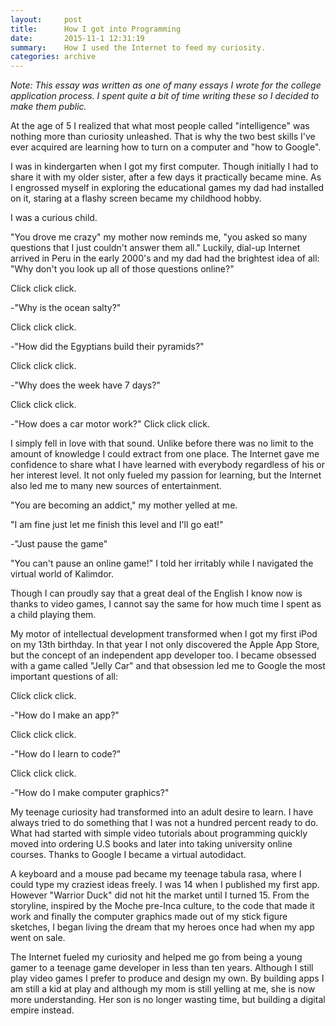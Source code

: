 ```yaml
---
layout:     post
title:      How I got into Programming
date:       2015-11-1 12:31:19
summary:    How I used the Internet to feed my curiosity.
categories: archive
---
```


*Note: This essay was written as one of many essays I wrote for the college application process. I spent quite a bit of time writing these so I decided to make them public.*

At the age of 5 I realized that what most people called "intelligence" was nothing more than curiosity unleashed. That is why the two best skills I've ever acquired are learning how to turn on a computer and "how to Google".

I was in kindergarten when I got my first computer. Though initially I had to share it with my older sister, after a few days it practically became mine. As I engrossed myself in exploring the educational games my dad had installed on it, staring at a flashy screen became my childhood hobby.

I was a curious child.

"You drove me crazy" my mother now reminds me, "you asked so many questions that I just couldn't answer them all." Luckily, dial-up Internet arrived in Peru in the early 2000's and my dad had the brightest idea of all: "Why don't you look up all of those questions online?"

Click click click.

-"Why is the ocean salty?"

Click click click.

-"How did the Egyptians build their pyramids?"

Click click click.

-"Why does the week have 7 days?"

Click click click.

-"How does a car motor work?" Click click click.

I simply fell in love with that sound. Unlike before there was no limit to the amount of knowledge I could extract from one place. The Internet gave me confidence to share what I have learned with everybody regardless of his or her interest level. It not only fueled my passion for learning, but the Internet also led me to many new sources of entertainment.

"You are becoming an addict," my mother yelled at me.

"I am fine just let me finish this level and I'll go eat!"

-"Just pause the game"

"You can't pause an online game!" I told her irritably while I navigated the virtual world of Kalimdor.

Though I can proudly say that a great deal of the English I know now is thanks to video games, I cannot say the same for how much time I spent as a child playing them.

My motor of intellectual development transformed when I got my first iPod on my 13th birthday. In that year I not only discovered the Apple App Store, but the concept of an independent app developer too. I became obsessed with a game called "Jelly Car" and that obsession led me to Google the most important questions of all:

Click click click.

-"How do I make an app?"

Click click click.

-"How do I learn to code?"

Click click click.

-"How do I make computer graphics?"

My teenage curiosity had transformed into an adult desire to learn. I have always tried to do something that I was not a hundred percent ready to do. What had started with simple video tutorials about programming quickly moved into ordering U.S books and later into taking university online courses. Thanks to Google I became a virtual autodidact.

A keyboard and a mouse pad became my teenage tabula rasa, where I could type my craziest ideas freely. I was 14 when I published my first app. However "Warrior Duck" did not hit the market until I turned 15. From the storyline, inspired by the Moche pre-Inca culture, to the code that made it work and finally the computer graphics made out of my stick figure sketches, I began living the dream that my heroes once had when my app went on sale.

The Internet fueled my curiosity and helped me go from being a young gamer to a teenage game developer in less than ten years. Although I still play video games I prefer to produce and design my own. By building apps I am still a kid at play and although my mom is still yelling at me, she is now more understanding. Her son is no longer wasting time, but building a digital empire instead.